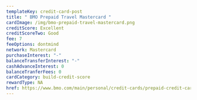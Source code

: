 ```yaml
---
templateKey: credit-card-post
title: " BMO Prepaid Travel Mastercard "
cardImage: /img/bmo-prepaid-travel-mastercard.png
creditScore: Excellent
creditScoreTwo: Good
fee: 7
feeOptions: dontmind
network: Mastercard
purchaseInterest: "-"
balanceTransferInterest: "-"
cashAdvanceInterest: 0
balanceTranferFees: 0
cardCategory: build-credit-score
rewardType: NA
href: https://www.bmo.com/main/personal/credit-cards/prepaid-credit-cards/
---
```

